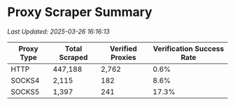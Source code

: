 # Proxy Scraper Summary

_Last Updated: 2025-03-26 16:16:13_

| Proxy Type | Total Scraped | Verified Proxies | Verification Success Rate |
|------------|--------------|------------------|--------------------------|
| HTTP | 447,188 | 2,762 | 0.6% |
| SOCKS4 | 2,115 | 182 | 8.6% |
| SOCKS5 | 1,397 | 241 | 17.3% |
